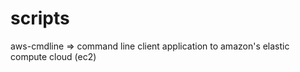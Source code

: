 scripts
=======

aws-cmdline => command line client application to amazon's elastic compute cloud (ec2)  
